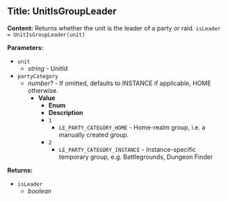 ## Title: UnitIsGroupLeader

**Content:**
Returns whether the unit is the leader of a party or raid.
`isLeader = UnitIsGroupLeader(unit)`

**Parameters:**
- `unit`
  - *string* - UnitId
- `partyCategory`
  - *number?* - If omitted, defaults to INSTANCE if applicable, HOME otherwise.
    - **Value**
      - **Enum**
      - **Description**
      - `1`
        - `LE_PARTY_CATEGORY_HOME` - Home-realm group, i.e. a manually created group.
      - `2`
        - `LE_PARTY_CATEGORY_INSTANCE` - Instance-specific temporary group, e.g. Battlegrounds, Dungeon Finder

**Returns:**
- `isLeader`
  - *boolean*